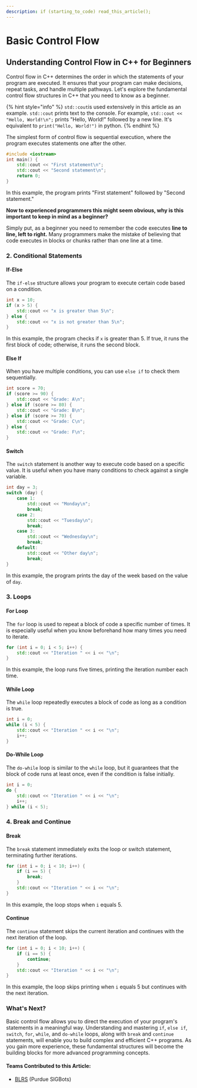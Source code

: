 ```yaml
---
description: if (starting_to_code) read_this_article();
---
```


# Basic Control Flow

## Understanding Control Flow in C++ for Beginners

Control flow in C++ determines the order in which the statements of your program are executed. It ensures that your program can make decisions, repeat tasks, and handle multiple pathways. Let's explore the fundamental control flow structures in C++ that you need to know as a beginner.

{% hint style="info" %}
`std::cout`is used extensively in this article as an example. `std::cout` prints text to the console. For example, `std::cout << "Hello, World!\n";` prints "Hello, World!" followed by a new line. It's equivalent to `print("Hello, World!")` in python.&#x20;
{% endhint %}

The simplest form of control flow is sequential execution, where the program executes statements one after the other.&#x20;

```cpp
#include <iostream>
int main() {
    std::cout << "First statement\n";
    std::cout << "Second statement\n";
    return 0;
}
```

In this example, the program prints "First statement" followed by "Second statement."

**Now to experienced programmers this might seem obvious, why is this important to keep in mind as a beginner?**&#x20;

Simply put, as a beginner you need to remember the code executes **line to line, left to right.** Many programmers make the mistake of believing that code executes in blocks or chunks rather than one line at a time.&#x20;

### 2. **Conditional Statements**

#### If-Else

The `if-else` structure allows your program to execute certain code based on a condition.

```cpp
int x = 10;
if (x > 5) {
    std::cout << "x is greater than 5\n";
} else {
    std::cout << "x is not greater than 5\n";
}
```

In this example, the program checks if `x` is greater than 5. If true, it runs the first block of code; otherwise, it runs the second block.&#x20;

#### Else If

When you have multiple conditions, you can use `else if` to check them sequentially.

```cpp
int score = 70;
if (score >= 90) {
    std::cout << "Grade: A\n";
} else if (score >= 80) {
    std::cout << "Grade: B\n";
} else if (score >= 70) {
    std::cout << "Grade: C\n";
} else {
    std::cout << "Grade: F\n";
}
```

#### Switch

The `switch` statement is another way to execute code based on a specific value. It is useful when you have many conditions to check against a single variable.

```cpp
int day = 3;
switch (day) {
    case 1:
        std::cout << "Monday\n";
        break;
    case 2:
        std::cout << "Tuesday\n";
        break;
    case 3:
        std::cout << "Wednesday\n";
        break;
    default:
        std::cout << "Other day\n";
        break;
}
```

In this example, the program prints the day of the week based on the value of `day`.

### 3. **Loops**

#### For Loop

The `for` loop is used to repeat a block of code a specific number of times. It is especially useful when you know beforehand how many times you need to iterate.

```cpp
for (int i = 0; i < 5; i++) {
    std::cout << "Iteration " << i << "\n";
}
```

In this example, the loop runs five times, printing the iteration number each time.

#### While Loop

The `while` loop repeatedly executes a block of code as long as a condition is true.

```cpp
int i = 0;
while (i < 5) {
    std::cout << "Iteration " << i << "\n";
    i++;
}
```

#### Do-While Loop

The `do-while` loop is similar to the `while` loop, but it guarantees that the block of code runs at least once, even if the condition is false initially.

```cpp
int i = 0;
do {
    std::cout << "Iteration " << i << "\n";
    i++;
} while (i < 5);
```

### 4. **Break and Continue**

#### Break

The `break` statement immediately exits the loop or switch statement, terminating further iterations.

```cpp
for (int i = 0; i < 10; i++) {
    if (i == 5) {
        break;
    }
    std::cout << "Iteration " << i << "\n";
}
```

In this example, the loop stops when `i` equals 5.

#### Continue

The `continue` statement skips the current iteration and continues with the next iteration of the loop.

```cpp
for (int i = 0; i < 10; i++) {
    if (i == 5) {
        continue;
    }
    std::cout << "Iteration " << i << "\n";
}
```

In this example, the loop skips printing when `i` equals 5 but continues with the next iteration.

### What's Next?

Basic control flow allows you to direct the execution of your program's statements in a meaningful way. Understanding and mastering `if`, `else if`, `switch`, `for`, `while`, and `do-while` loops, along with `break` and `continue` statements, will enable you to build complex and efficient C++ programs. As you gain more experience, these fundamental structures will become the building blocks for more advanced programming concepts.

#### Teams Contributed to this Article:

* [BLRS](https://purduesigbots.com/) (Purdue SIGBots)
